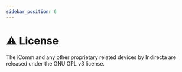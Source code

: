 ```yaml
---
sidebar_position: 6
---
```


# ⚠️ License

The iComm and any other proprietary related devices by Indirecta are released under the GNU GPL v3 license.
